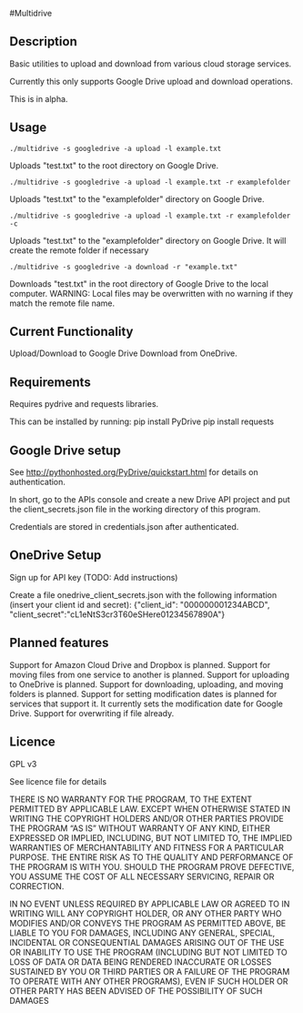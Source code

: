 #Multidrive


## Description

Basic utilities to upload and download from various cloud storage services.

Currently this only supports Google Drive upload and download operations.

This is in alpha.

## Usage

    ./multidrive -s googledrive -a upload -l example.txt

Uploads "test.txt" to the root  directory on Google Drive.

    ./multidrive -s googledrive -a upload -l example.txt -r examplefolder

Uploads "test.txt" to the "examplefolder" directory on Google Drive.

    ./multidrive -s googledrive -a upload -l example.txt -r examplefolder -c

Uploads "test.txt" to the "examplefolder" directory on Google Drive.  It will create the remote folder if necessary

    ./multidrive -s googledrive -a download -r "example.txt" 

Downloads "test.txt" in the root directory of Google Drive to the local computer.  WARNING: Local files may be overwritten with no warning if they match the remote file name.

## Current Functionality

Upload/Download to Google Drive
Download from OneDrive.

## Requirements

Requires pydrive and requests libraries.

This can be installed by running:
pip install PyDrive
pip install requests


## Google Drive setup

See http://pythonhosted.org/PyDrive/quickstart.html for details on authentication.

In short, go to the APIs console and create a new Drive API project and put the client_secrets.json file in the working directory of this program.

Credentials are stored in credentials.json after authenticated.

## OneDrive Setup

Sign up for API key (TODO: Add instructions)

Create a file onedrive_client_secrets.json with the following information (insert your client id and secret):
    {"client_id": "000000001234ABCD", "client_secret":"cL1eNtS3cr3T60eSHere01234567890A"}


## Planned features
Support for Amazon Cloud Drive and Dropbox is planned.
Support for moving files from one service to another is planned.
Support for uploading to OneDrive is planned.
Support for downloading, uploading, and moving folders is planned.
Support for setting modification dates is planned for services that support it.  It currently sets the modification date for Google Drive.
Support for overwriting if file already.

## Licence 

GPL v3

See licence file for details


THERE IS NO WARRANTY FOR THE PROGRAM, TO THE EXTENT PERMITTED BY APPLICABLE LAW. EXCEPT WHEN OTHERWISE STATED IN WRITING THE COPYRIGHT HOLDERS AND/OR OTHER PARTIES PROVIDE THE PROGRAM “AS IS” WITHOUT WARRANTY OF ANY KIND, EITHER EXPRESSED OR IMPLIED, INCLUDING, BUT NOT LIMITED TO, THE IMPLIED WARRANTIES OF MERCHANTABILITY AND FITNESS FOR A PARTICULAR PURPOSE. THE ENTIRE RISK AS TO THE QUALITY AND PERFORMANCE OF THE PROGRAM IS WITH YOU. SHOULD THE PROGRAM PROVE DEFECTIVE, YOU ASSUME THE COST OF ALL NECESSARY SERVICING, REPAIR OR CORRECTION.

IN NO EVENT UNLESS REQUIRED BY APPLICABLE LAW OR AGREED TO IN WRITING WILL ANY COPYRIGHT HOLDER, OR ANY OTHER PARTY WHO MODIFIES AND/OR CONVEYS THE PROGRAM AS PERMITTED ABOVE, BE LIABLE TO YOU FOR DAMAGES, INCLUDING ANY GENERAL, SPECIAL, INCIDENTAL OR CONSEQUENTIAL DAMAGES ARISING OUT OF THE USE OR INABILITY TO USE THE PROGRAM (INCLUDING BUT NOT LIMITED TO LOSS OF DATA OR DATA BEING RENDERED INACCURATE OR LOSSES SUSTAINED BY YOU OR THIRD PARTIES OR A FAILURE OF THE PROGRAM TO OPERATE WITH ANY OTHER PROGRAMS), EVEN IF SUCH HOLDER OR OTHER PARTY HAS BEEN ADVISED OF THE POSSIBILITY OF SUCH DAMAGES